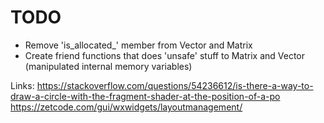 # TODO
 - Remove 'is_allocated_' member from Vector and Matrix
 - Create friend functions that does 'unsafe' stuff to Matrix and Vector (manipulated internal memory variables)

Links:
https://stackoverflow.com/questions/54236612/is-there-a-way-to-draw-a-circle-with-the-fragment-shader-at-the-position-of-a-po
https://zetcode.com/gui/wxwidgets/layoutmanagement/